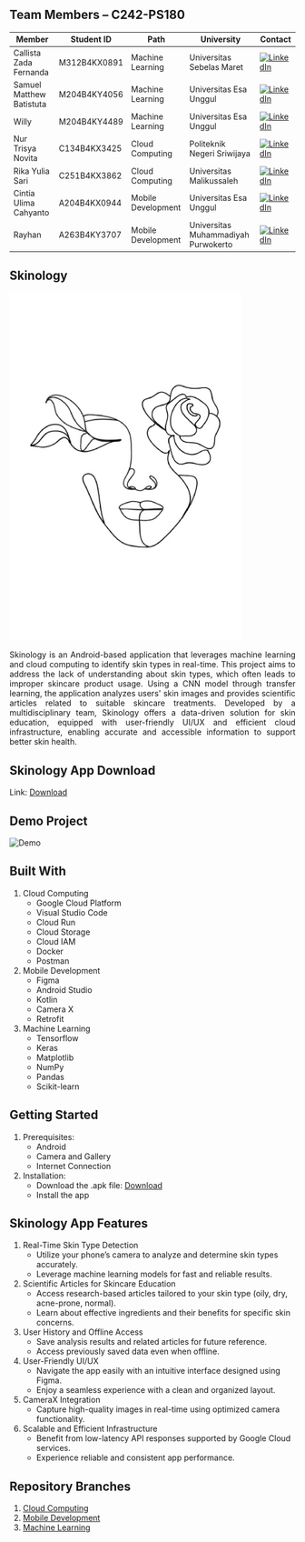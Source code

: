 ## Team Members – C242-PS180
| Member                             | Student ID        | Path                 | University                                  | Contact                              |
|------------------------------------|-------------------|----------------------|---------------------------------------------|--------------------------------------------|
| Callista Zada Fernanda             | M312B4KX0891      | Machine Learning     | Universitas Sebelas Maret                   | [![LinkedIn](https://img.shields.io/badge/LinkedIn-%230077B5.svg?logo=linkedin&logoColor=white)](http://www.linkedin.com/in/callistazf)      |
| Samuel Matthew Batistuta           | M204B4KY4056      | Machine Learning     | Universitas Esa Unggul                      | [![LinkedIn](https://img.shields.io/badge/LinkedIn-%230077B5.svg?logo=linkedin&logoColor=white)](https://www.linkedin.com/in/samuel-matthew-batistuta-2011b5295/)   |
| Willy                              | M204B4KY4489      | Machine Learning     | Universitas Esa Unggul                      | [![LinkedIn](https://img.shields.io/badge/LinkedIn-%230077B5.svg?logo=linkedin&logoColor=white)](https://www.linkedin.com/in/willy-ho-0059832a5?utm_source=share&utm_campaign=share_via&utm_content=profile&utm_medium=android_app )          |
| Nur Trisya Novita                  | C134B4KX3425      | Cloud Computing      | Politeknik Negeri Sriwijaya                 | [![LinkedIn](https://img.shields.io/badge/LinkedIn-%230077B5.svg?logo=linkedin&logoColor=white)](https://www.linkedin.com/in/nur-trisya-n-a41441322 )          |
| Rika Yulia Sari                    | C251B4KX3862      | Cloud Computing      | Universitas Malikussaleh                    | [![LinkedIn](https://img.shields.io/badge/LinkedIn-%230077B5.svg?logo=linkedin&logoColor=white)](https://www.linkedin.com/in/rika-yulia-sari-578954293?utm_source=share&utm_campaign=share_via&utm_content=profile&utm_medium=android_app )       |
| Cintia Ulima Cahyanto              |  A204B4KX0944     | Mobile Development   | Universitas Esa Unggul                      | [![LinkedIn](https://img.shields.io/badge/LinkedIn-%230077B5.svg?logo=linkedin&logoColor=white)](https://www.linkedin.com/in/cintia-ulima-2874591a7 )        |
  | Rayhan                           | A263B4KY3707      | Mobile Development   | Universitas Muhammadiyah Purwokerto         | [![LinkedIn](https://img.shields.io/badge/LinkedIn-%230077B5.svg?logo=linkedin&logoColor=white)](https://www.linkedin.com/in/rayhan-ray-022933244/)                 

## Skinology
![Skinology](https://github.com/rayhan204/Skinology/blob/main/Logo_Skinology.jpeg)
<p align="justify"> Skinology is an Android-based application that leverages machine learning and cloud computing to identify skin types in real-time. This project aims to address the lack of understanding about skin types, which often leads to improper skincare product usage. Using a CNN model through transfer learning, the application analyzes users' skin images and provides scientific articles related to suitable skincare treatments. Developed by a multidisciplinary team, Skinology offers a data-driven solution for skin education, equipped with user-friendly UI/UX and efficient cloud infrastructure, enabling accurate and accessible information to support better skin health.</p>

## Skinology App Download
Link: [Download](https://drive.google.com/file/d/1KvWXFyeRwZDlOGOM7o1ewIrz8I5JX-Zf/view?usp=sharing)

## Demo Project
![Demo](https://github.com/rayhan204/Skinology/blob/main/demo_android.gif)

## Built With
1. Cloud Computing
   - Google Cloud Platform
   - Visual Studio Code
   - Cloud Run
   - Cloud Storage
   - Cloud IAM
   - Docker
   - Postman
2. Mobile Development
   - Figma
   - Android Studio
   - Kotlin
   - Camera X
   - Retrofit
3. Machine Learning
   - Tensorflow
   - Keras
   - Matplotlib
   - NumPy
   - Pandas
   - Scikit-learn

## Getting Started
1. Prerequisites:
   - Android
   - Camera and Gallery
   - Internet Connection
2. Installation:
   - Download the .apk file: [Download](https://drive.google.com/file/d/1KvWXFyeRwZDlOGOM7o1ewIrz8I5JX-Zf/view?usp=sharing)
   - Install the app
   
## Skinology App Features
1. Real-Time Skin Type Detection
   - Utilize your phone’s camera to analyze and determine skin types accurately.
   - Leverage machine learning models for fast and reliable results.
2. Scientific Articles for Skincare Education
   - Access research-based articles tailored to your skin type (oily, dry, acne-prone, normal).
   - Learn about effective ingredients and their benefits for specific skin concerns.
3. User History and Offline Access
   - Save analysis results and related articles for future reference.
   - Access previously saved data even when offline.
4. User-Friendly UI/UX
   - Navigate the app easily with an intuitive interface designed using Figma.
   - Enjoy a seamless experience with a clean and organized layout.
5. CameraX Integration
   - Capture high-quality images in real-time using optimized camera functionality.
6. Scalable and Efficient Infrastructure
   - Benefit from low-latency API responses supported by Google Cloud services.
   - Experience reliable and consistent app performance.
     
## Repository Branches
1. [Cloud Computing](https://github.com/rayhan204/Skinology/tree/Cloud-Computing)
2. [Mobile Development](https://github.com/rayhan204/Skinology/tree/Mobile-Development)
3. [Machine Learning](https://github.com/rayhan204/Skinology/tree/Machine-Learning)

